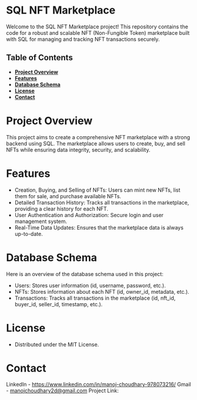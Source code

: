 # SQL NFT Marketplace

Welcome to the SQL NFT Marketplace project! This repository contains the code for a robust and scalable NFT (Non-Fungible Token) marketplace built with SQL for managing and tracking NFT transactions securely.

## Table of Contents
* **[Project Overview](#1)**
* **[Features](#2)**
* **[Database Schema](#3)**
* **[License](#4)**
* **[Contact](#5)**

<a id='1'></a>
# Project Overview
This project aims to create a comprehensive NFT marketplace with a strong backend using SQL. The marketplace allows users to create, buy, and sell NFTs while ensuring data integrity, security, and scalability.

<a id='2'></a>
# Features
* Creation, Buying, and Selling of NFTs: Users can mint new NFTs, list them for sale, and purchase available NFTs.
* Detailed Transaction History: Tracks all transactions in the marketplace, providing a clear history for each NFT.
* User Authentication and Authorization: Secure login and user management system.
* Real-Time Data Updates: Ensures that the marketplace data is always up-to-date.

<a id='3'></a>
# Database Schema
Here is an overview of the database schema used in this project:

* Users: Stores user information (id, username, password, etc.).
* NFTs: Stores information about each NFT (id, owner_id, metadata, etc.).
* Transactions: Tracks all transactions in the marketplace (id, nft_id, buyer_id, seller_id, timestamp, etc.).

<a id='4'></a>
# License
* Distributed under the MIT License.

<a id='5'></a>
# Contact
LinkedIn - https://www.linkedin.com/in/manoj-choudhary-978073216/
Gmail - manojchoudhary2d@gmail.com
Project Link: 
